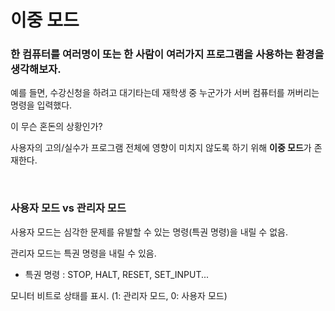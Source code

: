 # 이중 모드

### 한 컴퓨터를 여러명이 또는 한 사람이 여러가지 프로그램을 사용하는 환경을 생각해보자.

예를 들면, 수강신청을 하려고 대기타는데 재학생 중 누군가가 서버 컴퓨터를 꺼버리는 명령을 입력했다.

이 무슨 혼돈의 상황인가?

사용자의 고의/실수가 프로그램 전체에 영향이 미치지 않도록 하기 위해 **이중 모드**가 존재한다.

<br>

### 사용자 모드 vs 관리자 모드

사용자 모드는 심각한 문제를 유발할 수 있는 명령(특권 명령)을 내릴 수 없음.

관리자 모드는 특권 명령을 내릴 수 있음.

- 특권 명령 : STOP, HALT, RESET, SET_INPUT...

모니터 비트로 상태를 표시. (1: 관리자 모드, 0: 사용자 모드)

